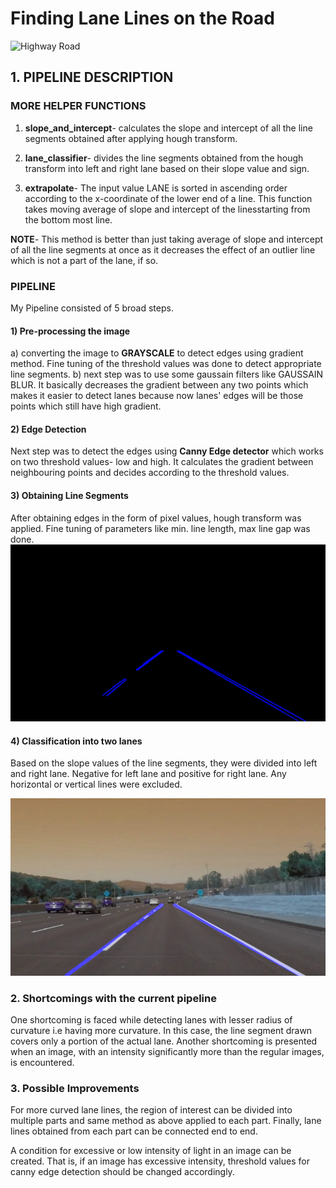 # **Finding Lane Lines on the Road**

![Highway Road](test_images/solidWhiteCurve.jpg)
## 1. PIPELINE DESCRIPTION

### MORE HELPER FUNCTIONS

1) **slope_and_intercept**- calculates the slope and intercept of all the line segments obtained after applying hough
transform.

2) **lane_classifier**- divides the line segments obtained from the hough transform into left and right lane based on
their slope value and sign. 
		
3) **extrapolate**- The input value LANE is sorted in ascending order according to the x-coordinate
of the lower end of a line. This function takes moving average of slope and intercept of the linesstarting from
the bottom most line.

**NOTE**- This method is better than just taking average of slope and intercept of all the line segments at once as it decreases
the effect of an outlier line which is not a part of the lane, if so.

### PIPELINE 

My Pipeline consisted of 5 broad steps.

#### 1) Pre-processing the image
a) converting the image to **GRAYSCALE** to detect edges using gradient method. Fine tuning of
the threshold values was done to detect appropriate line segments.
b) next step was to use some gaussain filters like GAUSSAIN BLUR. It basically decreases the gradient between any two points which makes it easier to detect lanes because now lanes' edges will be those points which still have high gradient.
		
#### 2) Edge Detection
Next step was to detect the edges using **Canny Edge detector** which works on two threshold values- low and high. It calculates the gradient between neighbouring points and decides according to the threshold values.

#### 3) Obtaining Line Segments
After obtaining edges in the form of pixel values, hough transform was applied. Fine tuning of parameters like min. line length, max line gap was done. 
![Detected Line Segments after Hough transform](test_images_output/DetectedLineSegments.jpg)

#### 4) Classification into two lanes
Based on the slope values of the line segments, they were divided into left and right lane. Negative for left lane and positive for right lane. Any horizontal or vertical lines were excluded.

![Lane Lines drawn on image](test_images_output/solidWhiteCurve.jpg)


### 2. Shortcomings with the current pipeline

One shortcoming is faced while detecting lanes with lesser radius of curvature i.e having more curvature. In this case, the line segment drawn covers only a portion of the actual lane. Another shortcoming is presented when an image, with an intensity significantly more than the regular images, is encountered. 


### 3. Possible Improvements

For more curved lane lines, the region of interest can be divided into multiple parts and same method as above applied to each part. Finally, lane lines obtained from each part can be connected end to end.

A condition for excessive or low intensity of light in an image can be created. That is, if an image has excessive intensity,
threshold values for canny edge detection should be changed accordingly.
